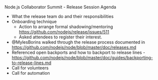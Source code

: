 Node.js Collaborator Summit - Release Session Agenda

- What the release team do and their responsibilities
- Onboarding technique
    - Action to arrange formal shadowing/mentoring https://github.com/nodejs/release/issues/511
    - Asked attendees to register their interest.
- @MylesBorins walked through the release process documented in https://github.com/nodejs/node/blob/master/doc/releases.md
- Referenced open backports and how to backport to release lines - https://github.com/nodejs/node/blob/master/doc/guides/backporting-to-release-lines.md
- Call for volunteers
- Call for automation
